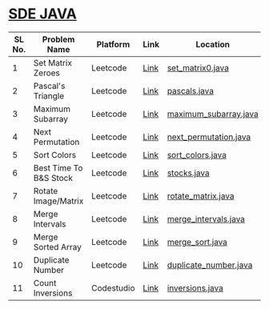 <h1><a href="https://takeuforward.org/interviews/strivers-sde-sheet-top-coding-interview-problems">SDE JAVA</a></h1>

| SL No. | Problem Name  | Platform           | Link           | Location | Revised |
|--------------------------|--------------------------|----------------------------|-----------------------------|-----------------------------|-----------------------------|
| 1 | Set Matrix Zeroes | Leetcode | <a href="https://leetcode.com/problems/set-matrix-zeroes/">Link</a> | [set_matrix0.java](set_matrix0.java) | ❌ |
| 2 | Pascal's Triangle | Leetcode | <a href="https://leetcode.com/problems/pascals-triangle/">Link</a> | [pascals.java](pascals.java) | ❌ |
| 3 | Maximum Subarray | Leetcode | <a href="https://leetcode.com/problems/maximum-subarray/">Link</a> | [maximum_subarray.java](maximum_subarray.java) | ❌ |
| 4 | Next Permutation | Leetcode | <a href="https://leetcode.com/problems/next-permutation/">Link</a> | [next_permutation.java](next_permutation.java) | ❌ |
| 5 | Sort Colors | Leetcode | <a href="https://leetcode.com/problems/sort-colors/">Link</a> | [sort_colors.java](sort_colors.java) | ❌ |
| 6 | Best Time To B&S Stock | Leetcode | <a href="https://leetcode.com/problems/best-time-to-buy-and-sell-stock/">Link</a> | [stocks.java](stocks.java) | ❌ |
| 7 | Rotate Image/Matrix | Leetcode | <a href="https://leetcode.com/problems/rotate-image/">Link</a> | [rotate_matrix.java](rotate_matrix.java) | ❌ |
| 8 | Merge Intervals | Leetcode | <a href="https://leetcode.com/problems/merge-intervals/">Link</a> | [merge_intervals.java](merge_intervals.java) | ❌ |
| 9 | Merge Sorted Array | Leetcode | <a href="https://leetcode.com/problems/merge-sorted-array/">Link</a> | [merge_sort.java](merge_sort.java) | ❌ |
| 10 | Duplicate Number | Leetcode | <a href="https://leetcode.com/problems/find-the-duplicate-number/">Link</a> | [duplicate_number.java](duplicate_number.java) | ❌ |
| 11 | Count Inversions | Codestudio | <a href="https://www.naukri.com/code360/problems/count-inversions_615">Link</a> | [inversions.java](inversions.java) | ❌ |